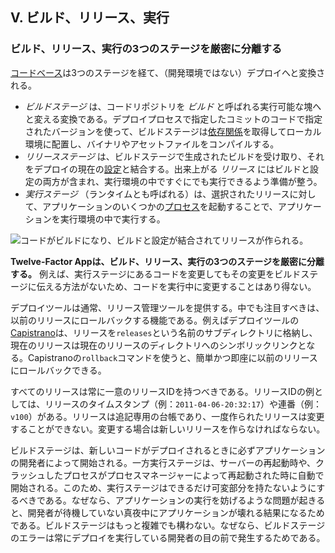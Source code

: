 ## V. ビルド、リリース、実行
### ビルド、リリース、実行の3つのステージを厳密に分離する

[コードベース](/codebase)は3つのステージを経て、（開発環境ではない）デプロイへと変換される。

* *ビルドステージ* は、コードリポジトリを *ビルド* と呼ばれる実行可能な塊へと変える変換である。デプロイプロセスで指定したコミットのコードで指定されたバージョンを使って、ビルドステージは[依存関係](/dependencies)を取得してローカル環境に配置し、バイナリやアセットファイルをコンパイルする。
* *リリースステージ* は、ビルドステージで生成されたビルドを受け取り、それをデプロイの現在の[設定](/config)と結合する。出来上がる *リリース* にはビルドと設定の両方が含まれ、実行環境の中ですぐにでも実行できるよう準備が整う。
* *実行ステージ* （ランタイムとも呼ばれる）は、選択されたリリースに対して、アプリケーションのいくつかの[プロセス](/processes)を起動することで、アプリケーションを実行環境の中で実行する。

![コードがビルドになり、ビルドと設定が結合されてリリースが作られる。](/images/release.png)

**Twelve-Factor Appは、ビルド、リリース、実行の3つのステージを厳密に分離する。** 例えば、実行ステージにあるコードを変更してもその変更をビルドステージに伝える方法がないため、コードを実行中に変更することはあり得ない。

デプロイツールは通常、リリース管理ツールを提供する。中でも注目すべきは、以前のリリースにロールバックする機能である。例えばデプロイツールの[Capistrano](https://github.com/capistrano/capistrano/wiki)は、リリースを`releases`という名前のサブディレクトリに格納し、現在のリリースは現在のリリースのディレクトリへのシンボリックリンクとなる。Capistranoの`rollback`コマンドを使うと、簡単かつ即座に以前のリリースにロールバックできる。

すべてのリリースは常に一意のリリースIDを持つべきである。リリースIDの例としては、リリースのタイムスタンプ（例：`2011-04-06-20:32:17`）や連番（例：`v100`）がある。リリースは追記専用の台帳であり、一度作られたリリースは変更することができない。変更する場合は新しいリリースを作らなければならない。

ビルドステージは、新しいコードがデプロイされるときに必ずアプリケーションの開発者によって開始される。一方実行ステージは、サーバーの再起動時や、クラッシュしたプロセスがプロセスマネージャーによって再起動された時に自動で開始される。このため、実行ステージはできるだけ可変部分を持たないようにするべきである。なぜなら、アプリケーションの実行を妨げるような問題が起きると、開発者が待機していない真夜中にアプリケーションが壊れる結果になるためである。ビルドステージはもっと複雑でも構わない。なぜなら、ビルドステージのエラーは常にデプロイを実行している開発者の目の前で発生するためである。
